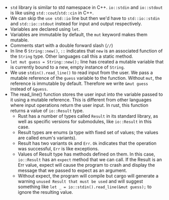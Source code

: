 - `std` library is similar to std namespace in C++. `io::stdin` and `io::stdout` is like using `std::cout`/`std::cin` in C++.
- We can skip the `use std::io` line but then we'd have to `std::io::stdin` and `std::io::stdout` instead for input and output respectively.
- Variables are declared using `let`.
- Variables are immutable by default, the `mut` keyword makes them mutable.
- Comments start with a double forward slash (`//`)
- In line 6 `String::new()`, `::` indicates that `new` is an associated function of the `String` type. Other languages call this a static method.
- `let mut guess = String::new();` line has created a mutable variable that is currently bound to a new, empty instance of `String`.
- We use `stdin().read_line()` to read input from the user. We pass a mutable reference of the `guess` variable to the function. Without `mut`, the reference is immutable by default. Therefore we write `&mut guess` instead of `&guess`.
- The read_line() function stores the user input into the variable passed to it using a mutable reference. This is different from other languages where input operations return the user input. In rust, this function returns a value of `io::Result` type.
    - Rust has a number of types called `Result` in its standard library, as well as specific versions for submodules, like `io::Result` in this case.
    - Result types are enums (a type with fixed set of values; the values are called enum's variants).
    - Result has two variants `Ok` and `Err`. `Ok` indicates that the operation was successful, `Err` is like exceptions. 
    - Values of Result type has methods defined on them. In this case, `io::Result` has an `expect` method that we can call. If the Result is an Err value, expect will cause the program to crash and display the message that we passed to expect as an argument.
    - Without expect, the program will compile but cargo will generate a warning `unused Result that must be used` and will suggest something like `let _ = io::stdin().read_line(&mut guess);` to ignore the resulting value.